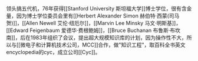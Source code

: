 领头搞五代机，76年获得[[Stanford University 斯坦福大学]]博士学位，很有含金量，因为博士学位委员会里有[[Herbert Alexander Simon 赫伯特·西蒙(司马贺)]]，[[Allen Newell 艾伦·纽厄尔]]，[[Marvin Lee Minsky 马文·明斯基]]，[[Edward Feigenbaum 爱德华·费根鲍姆]]，[[Bruce Buchanan 布鲁斯·布坎南]]，后在1983年组织了会议，提出超大规模知识库的计划，因为操作性不大，所以与[[微电子和计算机技术公司，MCC]]合作，做"知识工程"，取百科全书英文encyclopedia的cyc，成立公司[[Cyc]]。